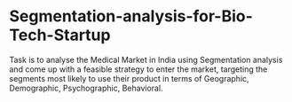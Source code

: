 # Segmentation-analysis-for-Bio-Tech-Startup

Task is to analyse the Medical Market in India using Segmentation analysis and
come up with a feasible strategy to enter the market, targeting the segments most likely
to use their product in terms of Geographic, Demographic, Psychographic, Behavioral.
